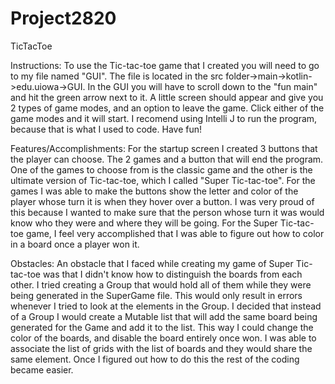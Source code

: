 # Project2820
TicTacToe

Instructions: To use the Tic-tac-toe game that I created you will need to go to my file named "GUI". The file is located in the src folder->main->kotlin->edu.uiowa->GUI. In the GUI you will have to scroll down to the "fun main" and hit the green arrow next to it. A little screen should appear and give you 2 types of game modes, and an option to leave the game. Click either of the game modes and it will start. I recomend using Intelli J to run the program, because that is what I used to code. Have fun!

Features/Accomplishments: For the startup screen I created 3 buttons that the player can choose. The 2 games and a button that will end the program. One of the games to choose from is the classic game and the other is the ultimate version of Tic-tac-toe, which I called "Super Tic-tac-toe".  For the games I was able to make the buttons show the letter and color of the player whose turn it is when they hover over a button. I was very proud of this because I wanted to make sure that the person whose turn it was would know who they were and where they will be going. For the Super Tic-tac-toe game, I feel very accomplished that I was able to figure out how to color in a board once a player won it.

Obstacles: An obstacle that I faced while creating my game of Super Tic-tac-toe was that I didn't know how to distinguish the boards from each other. I tried creating a Group that would hold all of them while they were being generated in the SuperGame file. This would only result in errors whenever I tried to look at the elements in the Group. I decided that instead of a Group I would create a Mutable list that will add the same board being generated for the Game and add it to the list. This way I could change the color of the boards, and disable the board entirely once won. I was able to associate the list of grids with the list of boards and they would share the same element. Once I figured out how to do this the rest of the coding became easier.
